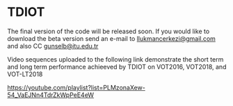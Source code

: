# TDIOT
The final version of the code will be released soon.
If you would like to download the beta version send an e-mail to llukmancerkezi@gmail.com  and also CC gunselb@itu.edu.tr  

Video sequences uploaded to the following link demonstrate the short term and long term performance achieeved by TDIOT on VOT2016, VOT2018, and VOT-LT2018

https://youtube.com/playlist?list=PLMzonaXew-54_VaEJNn4TdrZkWpPeE4eW
